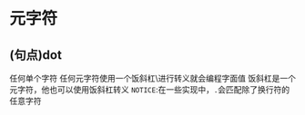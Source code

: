 # 元字符

## (句点)dot

任何单个字符
任何元字符使用一个饭斜杠\进行转义就会编程字面值
饭斜杠是一个元字符，他也可以使用饭斜杠转义
`NOTICE`:在一些实现中，`.`会匹配除了换行符的任意字符
	
